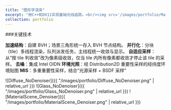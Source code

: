 ```yaml
---
title: "图形学渲染"
excerpt: "用C++和DX11实现基础光线追踪。<br/><img src='/images/portfolio/MaterialScene_Denoiser.png'>"
collection: portfolio
---
```


###关键技术

**加速结构**：自建 BVH；场景三角形统一存入 BVH 节点结构。 
**并行化**：分块（tile）多线程渲染，队列派发任务，主线程统一收敛与显示。 
**自适应采样**：从“按 tile 判收敛”改为像素级收敛，仅当 tile 内所有像素都收敛才停止该 tile 的采样。 
**去噪**：集成 Intel OIDN
**环境光照**：经 Distribution2D 重要性采样的经纬度环境贴图
**MIS**：多重重要性采样，结合“光源采样 + BSDF 采样”

![Diffuse_NoDenoiser]({{ "/images/portfolio/Diffuse_NoDenoiser.png" | relative_url }})
![Glass_NoDenoiser]({{ "/images/portfolio/Glass_NoDenoiser.png" | relative_url }})
![MaterialScene_Denoiser]({{ "/images/portfolio/MaterialScene_Denoiser.png" | relative_url }})
